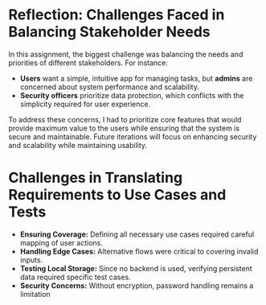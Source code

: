 
# Reflection: Challenges Faced in Balancing Stakeholder Needs

In this assignment, the biggest challenge was balancing the needs and priorities of different stakeholders. For instance:
- **Users** want a simple, intuitive app for managing tasks, but **admins** are concerned about system performance and scalability.
- **Security officers** prioritize data protection, which conflicts with the simplicity required for user experience.

To address these concerns, I had to prioritize core features that would provide maximum value to the users while ensuring that the system is secure and maintainable. Future iterations will focus on enhancing security and scalability while maintaining usability.

# Challenges in Translating Requirements to Use Cases and Tests

- **Ensuring Coverage:** Defining all necessary use cases required careful mapping of user actions.
- **Handling Edge Cases:** Alternative flows were critical to covering invalid inputs.
- **Testing Local Storage:** Since no backend is used, verifying persistent data required specific test cases.
- **Security Concerns:** Without encryption, password handling remains a limitation
